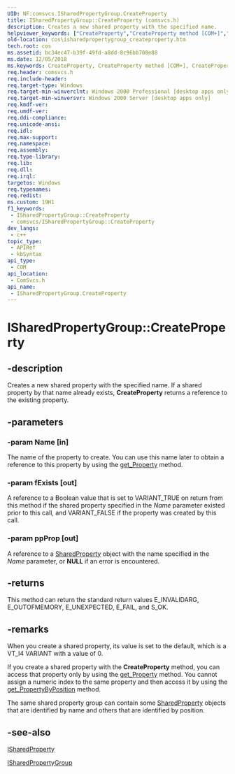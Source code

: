 ```yaml
---
UID: NF:comsvcs.ISharedPropertyGroup.CreateProperty
title: ISharedPropertyGroup::CreateProperty (comsvcs.h)
description: Creates a new shared property with the specified name.
helpviewer_keywords: ["CreateProperty","CreateProperty method [COM+]","CreateProperty method [COM+]","ISharedPropertyGroup interface","ISharedPropertyGroup interface [COM+]","CreateProperty method","ISharedPropertyGroup.CreateProperty","ISharedPropertyGroup::CreateProperty","_cos_ISharedPropertyGroup_CreateProperty","comsvcs/ISharedPropertyGroup::CreateProperty","cos.isharedpropertygroup_createproperty"]
old-location: cos\isharedpropertygroup_createproperty.htm
tech.root: cos
ms.assetid: bc34ec47-b39f-49fd-a8dd-8c96bb708e88
ms.date: 12/05/2018
ms.keywords: CreateProperty, CreateProperty method [COM+], CreateProperty method [COM+],ISharedPropertyGroup interface, ISharedPropertyGroup interface [COM+],CreateProperty method, ISharedPropertyGroup.CreateProperty, ISharedPropertyGroup::CreateProperty, _cos_ISharedPropertyGroup_CreateProperty, comsvcs/ISharedPropertyGroup::CreateProperty, cos.isharedpropertygroup_createproperty
req.header: comsvcs.h
req.include-header: 
req.target-type: Windows
req.target-min-winverclnt: Windows 2000 Professional [desktop apps only]
req.target-min-winversvr: Windows 2000 Server [desktop apps only]
req.kmdf-ver: 
req.umdf-ver: 
req.ddi-compliance: 
req.unicode-ansi: 
req.idl: 
req.max-support: 
req.namespace: 
req.assembly: 
req.type-library: 
req.lib: 
req.dll: 
req.irql: 
targetos: Windows
req.typenames: 
req.redist: 
ms.custom: 19H1
f1_keywords:
 - ISharedPropertyGroup::CreateProperty
 - comsvcs/ISharedPropertyGroup::CreateProperty
dev_langs:
 - c++
topic_type:
 - APIRef
 - kbSyntax
api_type:
 - COM
api_location:
 - ComSvcs.h
api_name:
 - ISharedPropertyGroup.CreateProperty
---
```


# ISharedPropertyGroup::CreateProperty


## -description

Creates a new shared property with the specified name. If a shared property by that name already exists, <b>CreateProperty</b> returns a reference to the existing property.

## -parameters

### -param Name [in]

The name of the property to create. You can use this name later to obtain a reference to this property by using the <a href="/windows/desktop/api/comsvcs/nf-comsvcs-isharedpropertygroup-get_property">get_Property</a> method.

### -param fExists [out]

A reference to a Boolean value that is set to VARIANT_TRUE on return from this method if the shared property specified in the <i>Name</i> parameter existed prior to this call, and VARIANT_FALSE if the property was created by this call.

### -param ppProp [out]

A reference to a <a href="/windows/desktop/cossdk/sharedproperty">SharedProperty</a> object with the name specified in the <i>Name</i> parameter, or <b>NULL</b> if an error is encountered.

## -returns

This method can return the standard return values E_INVALIDARG, E_OUTOFMEMORY, E_UNEXPECTED, E_FAIL, and S_OK.

## -remarks

When you create a shared property, its value is set to the default, which is a VT_I4 VARIANT with a value of 0.



If you create a shared property with the <b>CreateProperty</b> method, you can access that property only by using the <a href="/windows/desktop/api/comsvcs/nf-comsvcs-isharedpropertygroup-get_property">get_Property</a> method. You cannot assign a numeric index to the same property and then access it by using the <a href="/windows/desktop/api/comsvcs/nf-comsvcs-isharedpropertygroup-get_propertybyposition">get_PropertyByPosition</a> method.



The same shared property group can contain some <a href="/windows/desktop/cossdk/sharedproperty">SharedProperty</a> objects that are identified by name and others that are identified by position.

## -see-also

<a href="/windows/desktop/api/comsvcs/nn-comsvcs-isharedproperty">ISharedProperty</a>



<a href="/windows/desktop/api/comsvcs/nn-comsvcs-isharedpropertygroup">ISharedPropertyGroup</a>